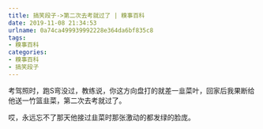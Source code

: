 ```yaml
---
title: 搞笑段子->第二次去考就过了 | 糗事百科
date: 2019-11-08 21:34:53
urlname: 0a74ca499939992228e364da6bf835c8
tags: 
- 糗事百科
categories:
- 糗事百科
- 搞笑段子
---
```

考驾照时，跑S弯没过，教练说，你这方向盘打的就差一韭菜叶，回家后我果断给他送一竹篮韭菜，第二次去考就过了。

哎，永远忘不了那天他接过韭菜时那张激动的都发绿的脸庞。


